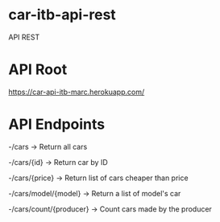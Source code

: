 # car-itb-api-rest
API REST

# API Root
https://car-api-itb-marc.herokuapp.com/

# API Endpoints
-/cars -> Return all cars 

-/cars/{id} -> Return car by ID

-/cars/{price} -> Return list of cars cheaper than price

-/cars/model/{model} -> Return a list of model's car 

-/cars/count/{producer} -> Count cars made by the producer
